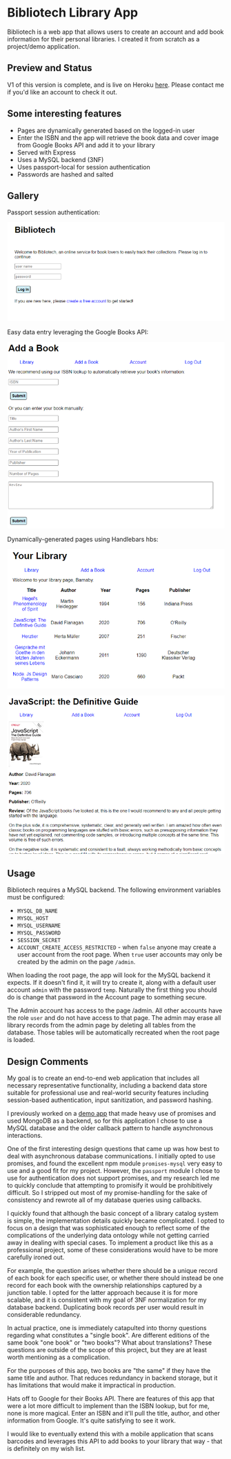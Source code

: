 # Bibliotech Library App

Bibliotech is a web app that allows users to create an account and add book information for their personal libraries. I created it from scratch as a project/demo application.

## Preview and Status

V1 of this version is complete, and is live on Heroku [here](https://thieme-bibliotech.herokuapp.com/). Please contact me if you'd like an account to check it out.

## Some interesting features

* Pages are dynamically generated based on the logged-in user
* Enter the ISBN and the app will retrieve the book data and cover image from Google Books API and add it to your library
* Served with Express
* Uses a MySQL backend (3NF)
* Uses passport-local for session authentication
* Passwords are hashed and salted

## Gallery

Passport session authentication:

![login screen](./src/img/cap4.png)

Easy data entry leveraging the Google Books API:

![book information submission form](./src/img/cap5.png)

Dynamically-generated pages using Handlebars hbs:

![library interface](./src/img/cap3.png)

![book leaf page](./src/img/cap2.png)

## Usage

Bibliotech requires a MySQL backend. The following environment variables must be configured:

* `MYSQL_DB_NAME`
* `MYSQL_HOST`
* `MYSQL_USERNAME`
* `MYSQL_PASSWORD`
* `SESSION_SECRET`
* `ACCOUNT_CREATE_ACCESS_RESTRICTED` - when `false` anyone may create a user account from the root page. When `true` user accounts may only be created by the admin on the page `/admin`.

When loading the root page, the app will look for the MySQL backend it expects. If it doesn't find it, it will try to create it, along with a default user account `admin` with the password `temp`. Naturally the first thing you should do is change that password in the Account page to something secure.

The Admin account has access to the page /admin. All other accounts have the role `user` and do not have access to that page. The admin may erase all library records from the admin page by deleting all tables from the database. Those tables will be automatically recreated when the root page is loaded.

## Design Comments

My goal is to create an end-to-end web application that includes all necessary representative functionality, including a backend data store suitable for professional use and real-world security features including session-based authentication, input sanitization, and password hashing.

I previously worked on a [demo app](https://github.com/barnaby0101/udemy-complete-nodejs-projects/tree/main/project-3-task-manager) that made heavy use of promises and used MongoDB as a backend, so for this application I chose to use a MySQL database and the older callback pattern to handle asynchronous interactions.

One of the first interesting design questions that came up was how best to deal with asynchronous database communications. I initially opted to use promises, and found the excellent npm module `promises-mysql` very easy to use and a good fit for my project. However, the `passport` module I chose to use for authentication does not support promises, and my research led me to quickly conclude that attempting to promisify it would be prohibitively difficult. So I stripped out most of my promise-handling for the sake of consistency and rewrote all of my database queries using callbacks.

I quickly found that although the basic concept of a library catalog system is simple, the implementation details quickly became complicated. I opted to focus on a design that was sophisticated enough to reflect some of the complications of the underlying data ontology while not getting carried away in dealing with special cases. To implement a product like this as a professional project, some of these considerations would have to be more carefully ironed out.

For example, the question arises whether there should be a unique record of each book for each specific user, or whether there should instead be one record for each book with the ownership relationships captured by a junction table. I opted for the latter approach because it is for more scalable, and it is consistent with my goal of 3NF normalization for my database backend. Duplicating book records per user would result in considerable redundancy.

In actual practice, one is immediately catapulted into thorny questions regarding what constitutes a "single book". Are different editions of the same book "one book" or "two books"? What about translations? These questions are outside of the scope of this project, but they are at least worth mentioning as a complication.

For the purposes of this app, two books are "the same" if they have the same title and author. That reduces redundancy in backend storage, but it has limitations that would make it impractical in production.

Hats off to Google for their Books API. There are features of this app that were a lot more difficult to implement than the ISBN lookup, but for me, none is more magical. Enter an ISBN and it'll pull the title, author, and other information from Google. It's quite satisfying to see it work.

I would like to eventually extend this with a mobile application that scans barcodes and leverages this API to add books to your library that way - that is definitely on my wish list.